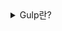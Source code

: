 <details>
  <summary>Gulp란?</summary>

  ##### Gulp란?

  Gulp는 자바스크립트 기반의 자동화 도구이다. 반복적인 작업을 자동으로 처리하여 개발자가 더 빠르고 효율적으로 작업할 수 있도록 도와준다. Gulp는 주로 빌드 작업을 자동화하는 데 사용된다. 예를 들어, CSS 파일을 컴파일하거나, 자바스크립트 파일을 압축하거나, 이미지를 최적화하는 등의 작업을 자동으로 처리한다.

##### Gulp의 특징
1. 스트림 기반 처리이다.
Gulp는 파일을 스트림으로 처리한다. 이는 메모리 사용을 효율적으로 하고 작업 속도를 빠르게 만든다.
2. 플러그인 중심이다.
Gulp는 다양한 플러그인을 통해 여러 작업을 처리한다. 예를 들어, gulp-sass 플러그인을 사용하여 Sass를 CSS로 컴파일하고, gulp-uglify 플러그인을 사용하여 자바스크립트를 압축한다.
3. 비동기 작업 처리이다.
Gulp는 비동기 방식으로 작업을 처리한다. 이를 통해 여러 작업을 동시에 병렬로 실행할 수 있다. 이로 인해 빌드 시간이 단축된다.
4. 간결하고 직관적인 코드이다.
Gulp는 설정이 간단하고, 코드가 직관적이다. 작업 흐름을 쉽게 이해하고 작성할 수 있다.
##### Gulp로 할 수 있는 일
- CSS 전처리기 처리: Sass나 LESS 파일을 자동으로 컴파일한다.
- 자바스크립트 압축: 여러 자바스크립트 파일을 하나로 합치고, 압축하여 파일 크기를 줄인다.
- 이미지 최적화: 이미지를 압축하여 웹사이트의 로딩 속도를 빠르게 만든다.
- 파일 복사: HTML, CSS, 이미지 파일 등을 다른 폴더로 자동으로 복사한다.


#####  Gulp 기본 설정
```javasript
const gulp = require('gulp');  // Gulp 모듈 불러오기

// 예시 작업: 'hello'라는 작업 정의
gulp.task('hello', (done) => {
  console.log('Hello, Gulp!');
  done(); // 작업이 끝났음을 Gulp에 알려줍니다.
});

```

##### Gulp 작업 설정
```javasript
const gulp = require('gulp');  // Gulp 모듈 불러오기

// 예시 작업: 'hello'라는 작업 정의
gulp.task('hello', (done) => {
  console.log('Hello, Gulp!');
  done(); // 작업이 끝났음을 Gulp에 알려줍니다.
});

```
##### Gulp 작업 정의 
```javasript
// npm install --save-dev gulp-sass
const gulp = require('gulp');
const sass = require('gulp-sass')(require('sass'));

gulp.task('sass', () => {
  return gulp.src('src/sass/**/*.scss')  // Sass 파일 경로
    .pipe(sass().on('error', sass.logError))  // Sass 컴파일
    .pipe(gulp.dest('dist/css'));  // 결과 파일 저장 경로
});

```

</details>